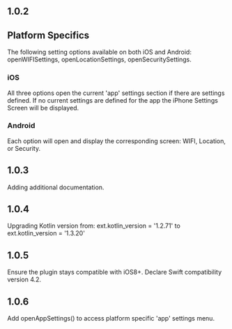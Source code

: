 ## 1.0.2

## Platform Specifics
The following setting options available on both iOS and Android: openWIFISettings, openLocationSettings, openSecuritySettings.

### iOS
All three options open the current 'app' settings section if there are settings defined.  If no current settings are defined for the app the iPhone Settings Screen will be displayed.

### Android
Each option will open and display the corresponding screen: WIFI, Location, or Security.

## 1.0.3

Adding additional documentation.

## 1.0.4

Upgrading Kotlin version from: ext.kotlin_version = '1.2.71' to ext.kotlin_version = '1.3.20'

## 1.0.5

Ensure the plugin stays compatible with iOS8+.
Declare Swift compatibility version 4.2.

## 1.0.6

Add openAppSettings() to access platform specific 'app' settings menu.
